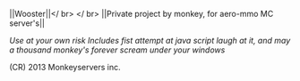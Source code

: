 ||Wooster||</ br>
</ br>
||Private project by monkey, for aero-mmo MC server's||

*Use at your own risk*
*Includes fist attempt at java script*
*laugh at it, and may a thousand monkey's forever scream under your windows*

























(CR) 2013 Monkeyservers inc.
